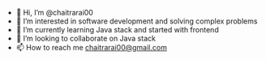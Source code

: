 - 👋 Hi, I’m @chaitrarai00
- 👀 I’m interested in software development and solving complex problems
- 🌱 I’m currently learning Java stack and started with frontend
- 💞️ I’m looking to collaborate on Java stack
- 📫 How to reach me chaitrarai00@gmail.com

<!---
chaitrarai00/chaitrarai00 is a ✨ special ✨ repository because its `README.md` (this file) appears on your GitHub profile.
You can click the Preview link to take a look at your changes.
--->

